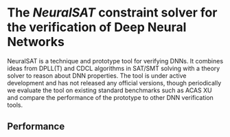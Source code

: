 # The *NeuralSAT* constraint solver for the verification of Deep Neural Networks

NeuralSAT is a technique and prototype tool for verifying DNNs.  It combines ideas from DPLL(T) and CDCL algorithms in SAT/SMT solving with a  theory solver to reason about DNN properties. The tool is under active development and has not released any official versions, though periodically we evaluate the tool on existing standard benchmarks such as ACAS XU and compare the performance of the prototype to other DNN verification tools.

## Performance


